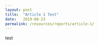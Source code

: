 ```yaml
---
layout: post
title:  "Article 1 Test"
date:   2019-08-23
permalink: /resources/reports/article-1/
---
```

test
